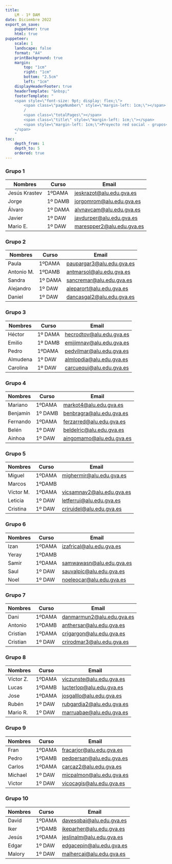 ```yaml
---
title: 
    LM - 1º DAM
date: Diciembre 2022
export_on_save:
    puppeteer: true
    html: true
puppeteer:
    scale: 1
    landscape: false
    format: "A4"
    printBackground: true
    margin:
        top: "1cm"
        right: "1cm"
        bottom: "2.5cm"
        left: "1cm"
    displayHeaderFooter: true
    headerTemplate: "&nbsp;"
    footerTemplate: "
    <span style=\"font-size: 9pt; display: flex;\">
        <span class=\"pageNumber\" style=\"margin-left: 1cm;\"></span>
        /
        <span class=\"totalPages\"></span>
        <span class=\"title\" style=\"margin-left: 1cm;\"></span>
        <span style=\"margin-left: 1cm;\">Proyecto red social - grupos</span>
    </span>
    "
toc:
    depth_from: 1
    depth_to: 5
    ordered: true
---
```


### Grupo 1
| Nombres | Curso | Email |
|---------|-------| ------ |
|Jesús Krastev | 1ºDAMA | jeskrazot@alu.edu.gva.es |
|Jorge | 1º DAMB| jorgomrom@alu.edu.gva.es |
|Álvaro| 1º DAMA| alvnavcam@alu.edu.gva.es |
|Javier| 1º DAW| javdurper@alu.edu.gva.es |
|Mario E.| 1º DAW| marespper2@alu.edu.gva.es |

### Grupo 2
| Nombres | Curso | Email |
|---------|-------|-------|
| Paula | 1ºDAMA | paupargar3@alu.edu.gva.es |
| Antonio M.| 1ºDAMB | antmarsol@alu.edu.gva.es |
| Sandra | 1º DAMA | sancremar@alu.edu.gva.es |
|Alejandro| 1º DAW| aleparort@alu.edu.gva.es |
|Daniel| 1º DAW| dancasgal2@alu.edu.gva.es |

### Grupo 3
| Nombres | Curso | Email |
|---------|-------|-------|
| Héctor | 1º DAMA | hecrodtov@alu.edu.gva.es |
| Emilio | 1º DAMB |  emijimnav@alu.edu.gva.es |
| Pedro | 1ºDAMA | pedvilmar@alu.edu.gva.es |
|Almudena| 1º DAW| almlopdia@alu.edu.gva.es|
|Carolina| 1º DAW| carcuequi@alu.edu.gva.es |

### Grupo 4
| Nombres | Curso | Email |
|---------|-------|-------|
| Mariano | 1ºDAMA | markot4@alu.edu.gva.es |
| Benjamín | 1º DAMB|  benbragra@alu.edu.gva.es |
| Fernando | 1ºDAMA | ferzarred@alu.edu.gva.es |
|Belén  | 1º DAW| beldelric@alu.edu.gva.es |
|Ainhoa| 1º DAW| aingomamo@alu.edu.gva.es |

### Grupo 5
| Nombres | Curso | Email |
|---------|-------|-------|
| Miguel  | 1ºDAMA| mighermir@alu.edu.gva.es |
| Marcos  | 1ºDAMB| 
| Víctor M.  | 1ºDAMA| vicsamnav2@alu.edu.gva.es |
|Leticia| 1º DAW| letferrui@alu.edu.gva.es |
|Cristina| 1º DAW| criruidel@alu.edu.gva.es |

### Grupo 6
| Nombres | Curso | Email |
|---------|-------|-------|
| Izan  | 1ºDAMA| izafrical@alu.edu.gva.es |
| Yeray  | 1ºDAMB| 
| Samir  | 1ºDAMA| samwawasn@alu.edu.gva.es |
|Saul| 1º DAW| sauvalpic@alu.edu.gva.es |
|Noel| 1º DAW| noeleocar@alu.edu.gva.es |


### Grupo 7
| Nombres | Curso | Email |
|---------|-------|--------|
| Dani  | 1ºDAMA| danmarmun2@alu.edu.gva.es |
| Antonio  | 1ºDAMB| anthersar@alu.edu.gva.es |
| Cristian  | 1ºDAMA| crigargon@alu.edu.gva.es |
|Cristian| 1º DAW| crirodmar3@alu.edu.gva.es |


### Grupo 8
| Nombres | Curso | Email |
|---------|-------|-------|
| Víctor Z.  | 1ºDAMA| viczunste@alu.edu.gva.es |
| Lucas  | 1ºDAMB| lucterlop@alu.edu.gva.es |
| Jose  | 1ºDAMA| josgalllo@alu.edu.gva.es |
|Rubén| 1º DAW| rubgardia2@alu.edu.gva.es |
|Mario R.| 1º DAW|marruabae@alu.edu.gva.es|


### Grupo 9
| Nombres | Curso | Email |
|---------|-------| ------|
| Fran  | 1ºDAMA| fracarjor@alu.edu.gva.es |
| Pedro  | 1ºDAMB| pedpersan@alu.edu.gva.es |
| Carlos  | 1ºDAMA| carcaz2@alu.edu.gva.es |
|Michael| 1º DAW| micpalmon@alu.edu.gva.es |
|Victor| 1º DAW| vicocagis@alu.edu.gva.es |

### Grupo 10
| Nombres | Curso |Email |
|---------|-------| ----|
| David  | 1ºDAMA| davesqbai@alu.edu.gva.es |
| Iker  | 1ºDAMB| ikeparher@alu.edu.gva.es |
| Jesús  | 1ºDAMA| jeslinalm@alu.edu.gva.es |
|Edgar| 1º DAW| edgacepin@alu.edu.gva.es |
|Malory| 1º DAW| malhercai@alu.edu.gva.es|



